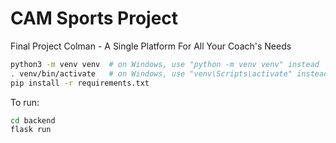 # CAM Sports Project
Final Project Colman - A Single Platform For All Your Coach's Needs

```bash
python3 -m venv venv  # on Windows, use "python -m venv venv" instead
. venv/bin/activate   # on Windows, use "venv\Scripts\activate" instead
pip install -r requirements.txt
```

To run:
```bash
cd backend
flask run
```